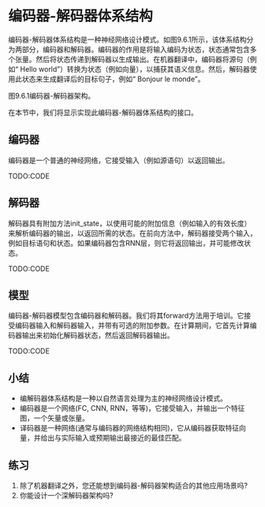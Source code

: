 

<!--
 * @version:
 * @Author:  StevenJokes https://github.com/StevenJokes
 * @Date: 2020-07-29 21:41:47
 * @LastEditors:  StevenJokes https://github.com/StevenJokes
 * @LastEditTime: 2020-07-29 21:45:19
 * @Description:MT
 * @TODO::
 * @Reference:http://preview.d2l.ai/d2l-en/master/chapter_recurrent-modern/encoder-decoder.html
-->

# 编码器-解码器体系结构

编码器-解码器体系结构是一种神经网络设计模式。如图9.6.1所示，该体系结构分为两部分，编码器和解码器。编码器的作用是将输入编码为状态，状态通常包含多个张量。然后将状态传递到解码器以生成输出。在机器翻译中，编码器将源句（例如“ Hello world”）转换为状态（例如向量），以捕获其语义信息。然后，解码器使用此状态来生成翻译后的目标句子，例如“ Bonjour le monde”。

图9.6.1编码器-解码器架构。

在本节中，我们将显示实现此编码器-解码器体系结构的接口。

## 编码器

编码器是一个普通的神经网络，它接受输入（例如源语句）以返回输出。

TODO:CODE

## 解码器

解码器具有附加方法init_state，以使用可能的附加信息（例如输入的有效长度）来解析编码器的输出，以返回所需的状态。在前向方法中，解码器接受两个输入，例如目标语句和状态。如果编码器包含RNN层，则它将返回输出，并可能修改状态。

TODO:CODE

## 模型

编码器-解码器模型包含编码器和解码器。我们将其forward方法用于培训。它接受编码器输入和解码器输入，并带有可选的附加参数。在计算期间，它首先计算编码器输出来初始化解码器状态，然后返回解码器输出。

TODO:CODE

## 小结

* 编解码器体系结构是一种以自然语言处理为主的神经网络设计模式。
* 编码器是一个网络(FC, CNN, RNN，等等)，它接受输入，并输出一个特征图，一个矢量或张量。
* 译码器是一种网络(通常与编码器的网络结构相同)，它从编码器获取特征向量，并给出与实际输入或预期输出最接近的最佳匹配。

## 练习

1. 除了机器翻译之外，您还能想到编码器-解码器架构适合的其他应用场景吗?
1. 你能设计一个深解码器架构吗?
